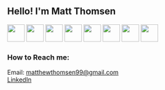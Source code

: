 ## Hello! I'm Matt Thomsen 

<img src="https://cdn.jsdelivr.net/gh/devicons/devicon/icons/javascript/javascript-original.svg" height="40px"/>
<img src="https://cdn.jsdelivr.net/gh/devicons/devicon/icons/nodejs/nodejs-original-wordmark.svg" height="40px"/>
<img src="https://cdn.jsdelivr.net/gh/devicons/devicon/icons/mysql/mysql-original-wordmark.svg" height="40px"/>
<img src="https://cdn.jsdelivr.net/gh/devicons/devicon/icons/mongodb/mongodb-original-wordmark.svg" height="40px"/>
<img src="https://cdn.jsdelivr.net/gh/devicons/devicon/icons/graphql/graphql-plain.svg" height="40px"/>
<img src="https://cdn.jsdelivr.net/gh/devicons/devicon/icons/react/react-original.svg" height="40px"/>
<img src="https://cdn.jsdelivr.net/gh/devicons/devicon/icons/go/go-original.svg" height="40px"/>
<img src="https://cdn.jsdelivr.net/gh/devicons/devicon/icons/git/git-original-wordmark.svg" height="40px"/> 



### How to Reach me: <br>
Email: [matthewthomsen99@gmail.com](mailto:matthewthomsen99@gmail.com)<br>
[LinkedIn](https://www.linkedin.com/in/matt-thomsen-2814b3254/)
<!--
**mthomsn/mthomsn** is a ✨ _special_ ✨ repository because its `README.md` (this file) appears on your GitHub profile.

Here are some ideas to get you started:

- 🔭 I’m currently working on ...
- 🌱 I’m currently learning ...
- 👯 I’m looking to collaborate on ...
- 🤔 I’m looking for help with ...
- 💬 Ask me about ...
- 📫 How to reach me: ...
- 😄 Pronouns: ...
- ⚡ Fun fact: ...
-->
